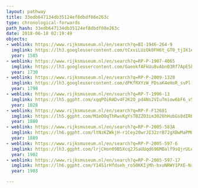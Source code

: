 ```yaml
---
layout: pathway
title: 33edb647134db35124ef8dbdf08e263c
type: chronological-forwards
path_hash: 33edb647134db35124ef8dbdf08e263c
date: 2018-06-18 02:19:49
objects:
- weblink: https://www.rijksmuseum.nl/en/search?q=BI-1946-264-9
  imglink: https://lh3.googleusercontent.com/tCxviLUzOk0FH6t_GT0_tjIK1eKsP-OBzFqWonW9zOhaNvHL776Ad8FsSpG56XrQf-nwGFeVeFt9S8cf-DkUHwaAGdM=s200
  year: 1585
- weblink: https://www.rijksmuseum.nl/en/search?q=RP-P-1907-4065
  imglink: https://lh3.googleusercontent.com/GaeokfAFkUu8vAbn03Rf7ApE5k56s9ghDcbHdc7cSSbUqX3zkifLcdltYCdNxrpjuBBN-1hRrQyC-m8SdKCQTeianA=s200
  year: 1730
- weblink: https://www.rijksmuseum.nl/en/search?q=RP-P-2009-1328
  imglink: https://lh3.googleusercontent.com/dPKfRXYzW_PDsaK4eHoR_svPl-hDkeAl3tIScTttWQb2Yi4pAh06-N47AnpU56CsrAi0qczNe0sxlcO4SodkZ79t1A=s200
  year: 1798
- weblink: https://www.rijksmuseum.nl/en/search?q=RP-T-1996-13
  imglink: https://lh5.ggpht.com/xqqPOiRADv4F2K2O_pd4Ns2VIuTmiow6bF6_v5Fr6fAsv-Sjks88PgfPRaWT_9YqRqdrl42LRi9nz4Y6fKdAF1L4ubg=s200
  year: 1828
- weblink: https://www.rijksmuseum.nl/en/search?q=RP-F-F12681
  imglink: https://lh5.ggpht.com/M1eOOqThRwsKgYsTBZZO3im3026hHubGs8dIRbuzR4sEelbCxmO077w20U8zxCPn2QmjpmNIKn0GPWKXesF_Bxx-m-YJ=s200
  year: 1880
- weblink: https://www.rijksmuseum.nl/en/search?q=RP-P-2005-583A
  imglink: https://lh6.ggpht.com/ltNzKZWkjH-r1Cey20wrJI32zrB72gXBwMaPMO1M7Y-NAjcd-XBdtfC6wtxrBNU0mpf4FgX6UUDwlkqLlohsEPEfFnE=s200
  year: 1889
- weblink: https://www.rijksmuseum.nl/en/search?q=RP-P-2005-597-6
  imglink: https://lh3.ggpht.com/lrjCHon09B5Xcq2JSaUUqd696MBalf9sQjrULe5rXJpbON89ioJ5AhkoTxo2wYpAM6lWE_dB-eHADT2hR2zlmWuV5A=s200
  year: 1902
- weblink: https://www.rijksmuseum.nl/en/search?q=RP-P-2005-597-17
  imglink: https://lh6.ggpht.com/Y14S1rHfdseh_ro50KKIjMh-bxoNRWY1PXE-Nr-V9dZKZDWpcmvKdH1Ww8GsIrB-S9o6HF6sCorHM3YfKwP5BD42cLI=s200
  year: 1903

---
```

